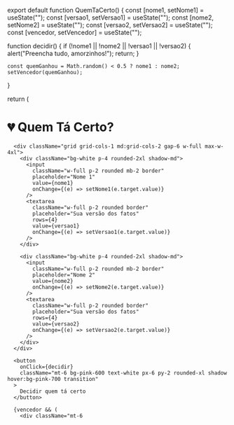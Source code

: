 export default function QuemTaCerto() {
  const [nome1, setNome1] = useState("");
  const [versao1, setVersao1] = useState("");
  const [nome2, setNome2] = useState("");
  const [versao2, setVersao2] = useState("");
  const [vencedor, setVencedor] = useState("");

  function decidir() {
    if (!nome1 || !nome2 || !versao1 || !versao2) {
      alert("Preencha tudo, amorzinhos!");
      return;
    }

    const quemGanhou = Math.random() < 0.5 ? nome1 : nome2;
    setVencedor(quemGanhou);
  }

  return (
    <div className="min-h-screen bg-pink-100 flex flex-col items-center justify-center p-6 text-center">
      <h1 className="text-3xl font-bold text-pink-700 mb-6">💔 Quem Tá Certo?</h1>
      
      <div className="grid grid-cols-1 md:grid-cols-2 gap-6 w-full max-w-4xl">
        <div className="bg-white p-4 rounded-2xl shadow-md">
          <input
            className="w-full p-2 rounded mb-2 border"
            placeholder="Nome 1"
            value={nome1}
            onChange={(e) => setNome1(e.target.value)}
          />
          <textarea
            className="w-full p-2 rounded border"
            placeholder="Sua versão dos fatos"
            rows={4}
            value={versao1}
            onChange={(e) => setVersao1(e.target.value)}
          />
        </div>

        <div className="bg-white p-4 rounded-2xl shadow-md">
          <input
            className="w-full p-2 rounded mb-2 border"
            placeholder="Nome 2"
            value={nome2}
            onChange={(e) => setNome2(e.target.value)}
          />
          <textarea
            className="w-full p-2 rounded border"
            placeholder="Sua versão dos fatos"
            rows={4}
            value={versao2}
            onChange={(e) => setVersao2(e.target.value)}
          />
        </div>
      </div>

      <button
        onClick={decidir}
        className="mt-6 bg-pink-600 text-white px-6 py-2 rounded-xl shadow hover:bg-pink-700 transition"
      >
        Decidir quem tá certo
      </button>

      {vencedor && (
        <div className="mt-6
